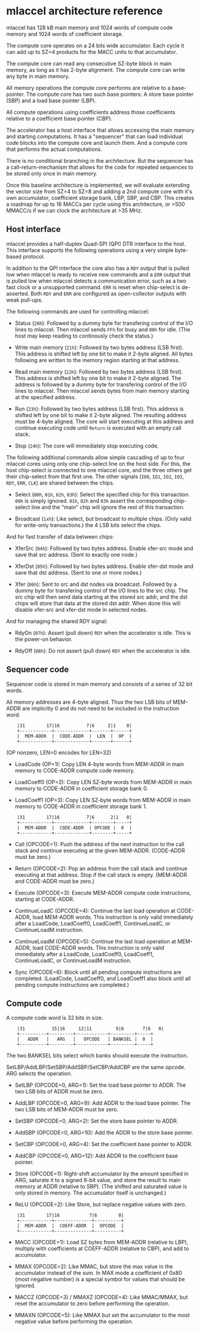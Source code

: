 mlaccel architecture reference
==============================

mlaccel has 128 kB main memory and 1024 words of compute code memory and
1024 words of coefficient storage.

The compute core operates on a 24 bits wide accumulator. Each cycle it can
add up to SZ=4 products for the MACC units to that accumulator.

The compute core can read any consecutive SZ-byte block in main memory, as long
as it has 2-byte alignment. The compute core can write any byte in main memory.

All memory operations the compute core performs are relative to a base-pointer.
The compute core has two such base pointers: A store base pointer (SBP) and a
load base pointer (LBP).

All compute operations using coefficients address those coefficients relative
to a coefficient base pointer (CBP).

The accelerator has a host interface that allows accessing the main memory and
starting computations. It has a "sequencer" that can load individual code
blocks into the compute core and launch them. And a compute core that performs
the actual computations.

There is no conditional branching in the architecture. But the sequencer has
a call-return-mechanism that allows for the code for repeated sequences to be
stored only once in main memory.

Once this baseline architecture is implemented, we will evaluate extending
the vector size from SZ=4 to SZ=8 and adding a 2nd compute core with it's own
accumulator, coefficient storage bank, LBP, SBP, and CBP. This creates a
roadmap for up to 16 MACCs per cycle using this architecture, or >500 MMACC/s
if we can clock the architecture at >35 MHz.


Host interface
-------------

mlaccel provides a half-duplex Quad-SPI (QPI) DTR interface to the host. This
interface supports the following operations using a very simple byte-based
protocol.

In addition to the QPI interface the core also has a `RDY` output that is
pulled low when mlaccel is ready to receive new commands and a `ERR` output
that is pulled low when mlaccel detects a communication error, such as a two
fast clock or a unsupported command. `ERR` is reset when chip-select is de-asserted.
Both `RDY` and `ERR` are configured as open-collector outputs with weak pull-ups.

The following commands are used for controlling mlaccel:

- Status (`20h`): Followed by a dummy byte for transfering control of the I/O
lines to mlaccel. Then mlaccel sends `FFh` for busy and `00h` for idle. (The
host may keep reading to continously check the status.)

- Write main memory (`21h`): Followed by two bytes address (LSB first). This
address is shifted left by one bit to make it 2-byte aligned. All bytes following
are written to the memory region starting at that address.

- Read main memory (`22h`): Followed by two bytes address (LSB first). This
address is shifted left by one bit to make it 2-byte aligned. The address
is followed by a dummy byte for transfering control of the I/O lines to
mlaccel. Then mlaccel sends bytes from main memory starting at the specified
address.

- Run (`23h`): Followed by two bytes address (LSB first). This address is
shifted left by one bit to make it 2-byte aligned. The resulting address must
be 4-byte aligned. The core will start executing at this address and continue
executing code until `Return` is executed with an empty call stack.

- Stop (`24h`): The core will immediately stop executing code.

The following additional commands allow simple cascading of up to four mlaccel
cores using only one chip-select line on the host side. For this, the host
chip-select is connected to one mlaccel core, and the three others get their
chip-select from that first one. The other signals (`IO0`, `IO1`, `IO2`,
`IO3`, `RDY`, `ERR`, `CLK`) are shared between the chips.

- Select (`00h`, `01h`, `02h`, `03h`): Select the specified chip for this
transaction. `00h` is simply ignored. `01h`, `02h` and `03h` assert the
corresponding chip-select line and the "main" chip will ignore the rest
of this transaction.

- Broadcast (`1xh`): Like select, but broadcast to multiple chips. (Only
valid for write-only transactions.) the 4 LSB bits select the chips.

And for fast transfer of data between chips:

- XferSrc (`04h`): Followed by two bytes address. Enable xfer-src mode and
save that src address. (Sent to exactly one node.)

- XferDst (`05h`): Followed by two bytes address. Enable xfer-dst mode and
save that dst address. (Sent to one or more nodes.)

- Xfer (`06h`): Sent to src and dst nodes via broadcast. Followed by a dummy
byte for transfering control of the I/O lines to the src chip. The src chip
will then send data starting at the stored src addr, and the dst chips will
store that data at the stored dst addr. When done this will disable xfer-src
and xfer-dst mode in selected nodes.

And for managing the shared RDY signal:

- RdyOn (`07h`): Assert (pull down) `RDY` when the accelerator is idle.
This is the power-on behavior.

- RdyOff (`08h`): Do not assert (pull down) `RDY` when the accelerator is idle.


Sequencer code
--------------

Sequencer code is stored in main memory and consists of a series of 32 bit words.

All memory addresses are 4-byte aligned. Thus the two LSB bits of MEM-ADDR
are implicitly 0 and do not need to be included in the instruction word.

```
    |31        17|16          7|6     2|1    0|
    +------------+-------------+-------+------+
    |  MEM-ADDR  |  CODE-ADDR  |  LEN  |  OP  |
    +------------+-------------+-------+------+
```

(OP nonzero, LEN=0 encodes for LEN=32)

- LoadCode (OP=1): Copy LEN 4-byte words from MEM-ADDR in main memory to CODE-ADDR
compute code memory.

- LoadCoeff0 (OP=2): Copy LEN SZ-byte words from MEM-ADDR in main memory to
CODE-ADDR in coefficient storage bank 0.

- LoadCoeff1 (OP=3): Copy LEN SZ-byte words from MEM-ADDR in main memory to
CODE-ADDR in coefficient storage bank 1.

```
    |31        17|16          7|6      2|1   0|
    +------------+-------------+--------+-----+
    |  MEM-ADDR  |  CODE-ADDR  | OPCODE |  0  |
    +------------+-------------+--------+-----+
```

- Call (OPCODE=1): Push the address of the next instruction to the call stack and continue
executing at the given MEM-ADDR. (CODE-ADDR must be zero.)

- Return (OPCODE=2): Pop an address from the call stack and continue executing at that
address. Stop if the call stack is empty. (MEM-ADDR and CODE-ADDR must be zero.)

- Execute (OPCODE=3): Execute MEM-ADDR compute code instructions, starting at CODE-ADDR.

- ContinueLoadC (OPCODE=4): Continue the last load operation at CODE-ADDR, load MEM-ADDR words.
This instruction is only valid immediately after a LoadCode, LoadCoeff0, LoadCoeff1, ContinueLoadC, or ContinueLoadM instruction.

- ContinueLoadM (OPCODE=5): Continue the last load operation at MEM-ADDR, load CODE-ADDR words.
This instruction is only valid immediately after a LoadCode, LoadCoeff0, LoadCoeff1, ContinueLoadC, or ContinueLoadM instruction.

- Sync (OPCODE=6): Block until all pending compute instructions are completed.
(LoadCode, LoadCoeff0, and LoadCoeff1 also block until all pending compute instructions are completed.)


Compute code
------------

A compute code word is 32 bits in size.

```
    |31          15|16     12|11         9|8       7|6   0|
    +----------+---------+------------+---------+-----+
    |   ADDR   |   ARG   |   OPCODE   | BANKSEL |  0  |
    +----------+---------+------------+---------+-----+
```

The two BANKSEL bits select which banks should execute the instruction.

SetLBP/AddLBP/SetSBP/AddSBP/SetCBP/AddCBP are the same opcode. ARG selects the operation.

- SetLBP (OPCODE=0, ARG=1): Set the load base pointer to ADDR.
The two LSB bits of ADDR must be zero.

- AddLBP (OPCODE=0, ARG=9): Add ADDR to the load base pointer.
The two LSB bits of MEM-ADDR must be zero.

- SetSBP (OPCODE=0, ARG=2): Set the store base pointer to ADDR.

- AddSBP (OPCODE=0, ARG=10): Add the ADDR to the store base pointer.

- SetCBP (OPCODE=0, ARG=4): Set the coefficient base pointer to ADDR.

- AddCBP (OPCODE=0, ARG=12): Add ADDR to the coefficient base pointer.

- Store (OPCODE=1): Right-shift accumulator by the amount specified in ARG,
saturate it to a signed 8-bit value, and store the result to main memory at ADDR
(relative to SBP). (The shifted and saturated value is only stored in memory.
The accumulator itself is unchanged.)

- ReLU (OPCODE=2): Like Store, but replace negative values with zero.

```
    |31        17|16           7|6        0|
    +------------+--------------+----------+
    |  MEM-ADDR  |  COEFF-ADDR  |  OPCODE  |
    +------------+--------------+----------+
```

- MACC (OPCODE=1): Load SZ bytes from MEM-ADDR (relative to LBP), multiply with
coefficients at COEFF-ADDR (relative to CBP), and add to accumulator.

- MMAX (OPCODE=2): Like MMAC, but store the max value in the accumulator instead of the sum.
In MAX mode a coefficient of 0x80 (most negative number) is a special symbol for
values that should be ignored.

- MACCZ (OPCODE=3) / MMAXZ (OPCODE=4): Like MMAC/MMAX, but reset the accumulator to zero before
performing the operation.

- MMAXN (OPCODE=5): Like MMAX but set the accumulator to the most negative value
before performing the operation.
